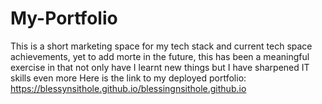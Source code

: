 # My-Portfolio
This is a short marketing space for my tech stack and current tech space achievements, yet to add morte in the future, this has been a meaningful exercise in that not only have I learnt new things but I have sharpened IT skills even more
Here is the link to my deployed portfolio: https://blessynsithole.github.io/blessingnsithole.github.io
